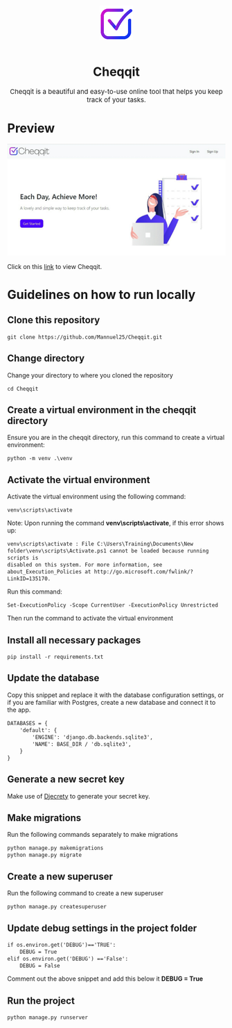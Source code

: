 <div align="center">
<img src="static/images/img.png" alt="Picture" style="display: block; margin: 0 auto"/>
</div>
<br>
<div align="center">
<h1>Cheqqit</h1>
<p style="font-size:15px;">Cheqqit is a beautiful and easy-to-use online tool that helps you keep track of your tasks.</p>
</div>

# Preview 

![Image](homepage_screenshot.jpg)

Click on this [link](https://cheqqit.herokuapp.com/) to view Cheqqit.

# Guidelines on how to run locally

## Clone this repository

```
git clone https://github.com/Mannuel25/Cheqqit.git
```

## Change directory
Change your directory to where you cloned the repository

```
cd Cheqqit
```

## Create a virtual environment in the cheqqit directory
Ensure you are in the cheqqit directory, run this command to create a virtual environment:
```
python -m venv .\venv
```
## Activate the virtual environment
Activate the virtual environment using the following command: 
```
venv\scripts\activate
```
Note: Upon running the command **venv\scripts\activate**, if this error shows up:
```
venv\scripts\activate : File C:\Users\Training\Documents\New folder\venv\scripts\Activate.ps1 cannot be loaded because running scripts is 
disabled on this system. For more information, see about_Execution_Policies at http://go.microsoft.com/fwlink/?LinkID=135170.
```
Run this command: 
``` 
Set-ExecutionPolicy -Scope CurrentUser -ExecutionPolicy Unrestricted 
```
Then run the command to activate the virtual environment
## Install all necessary packages 

```
pip install -r requirements.txt
```
## Update the database 
Copy this snippet and replace it with the database configuration settings, or if you are familiar with Postgres, create a new database and connect it to the app.

```
DATABASES = {
    'default': {
        'ENGINE': 'django.db.backends.sqlite3',
        'NAME': BASE_DIR / 'db.sqlite3',
    }
}
```
## Generate a new secret key
Make use of [Djecrety](https://djecrety.ir/) to generate your secret key.

## Make migrations
Run the following commands separately to make migrations
```
python manage.py makemigrations
python manage.py migrate
```
## Create a new superuser
Run the following command to create a new superuser
```
python manage.py createsuperuser
```
## Update debug settings in the project folder

```
if os.environ.get('DEBUG')=='TRUE':
    DEBUG = True
elif os.environ.get('DEBUG') =='False':
    DEBUG = False
```
Comment out the above snippet and add this below it   **DEBUG = True**

## Run the project

```
python manage.py runserver
```
